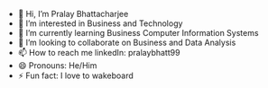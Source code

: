 - 👋 Hi, I’m Pralay Bhattacharjee
- 👀 I’m interested in Business and Technology
- 🌱 I’m currently learning Business Computer Information Systems
- 💞️ I’m looking to collaborate on Business and Data Analysis
- 📫 How to reach me linkedIn: pralaybhatt99
- 😄 Pronouns: He/Him
- ⚡ Fun fact: I love to wakeboard

<!---
BHATTACHARJEE99/BHATTACHARJEE99 is a ✨ special ✨ repository because its `README.md` (this file) appears on your GitHub profile.
You can click the Preview link to take a look at your changes.
--->
